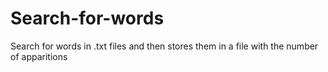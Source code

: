 # Search-for-words
Search for words in .txt files and then stores them in a file with the number of apparitions
